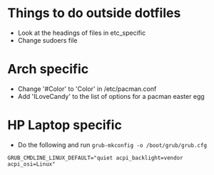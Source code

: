 # Things to do outside dotfiles

* Look at the headings of files in etc_specific
* Change sudoers file

# Arch specific

* Change '#Color' to 'Color' in /etc/pacman.conf
* Add 'ILoveCandy' to the list of options for a pacman easter egg

# HP Laptop specific

* Do the following and run `grub-mkconfig -o /boot/grub/grub.cfg`

```
GRUB_CMDLINE_LINUX_DEFAULT="quiet acpi_backlight=vendor acpi_osi=Linux"
```

